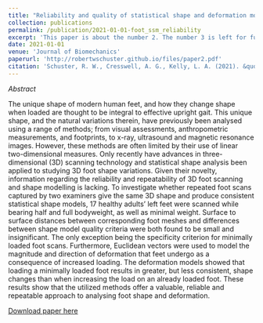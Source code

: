```yaml
---
title: "Reliability and quality of statistical shape and deformation models constructed from optical foot scans"
collection: publications
permalink: /publication/2021-01-01-foot_ssm_reliability
excerpt: 'This paper is about the number 2. The number 3 is left for future work.'
date: 2021-01-01
venue: 'Journal of Biomechanics'
paperurl: 'http://robertwschuster.github.io/files/paper2.pdf'
citation: 'Schuster, R. W., Cresswell, A. G., Kelly, L. A. (2021). &quot;Reliability and quality of statistical shape and deformation models constructed from optical foot scans.&quot; <i>Journal of Biomechanics</i>. 115(110137).'
---
```

*Abstract*

The unique shape of modern human feet, and how they change shape when loaded are thought to be integral to effective upright gait. This unique shape, and the natural variations therein, have previously been analysed using a range of methods; from visual assessments, anthropometric measurements, and footprints, to x-ray, ultrasound and magnetic resonance images. However, these methods are often limited by their use of linear two-dimensional measures. Only recently have advances in three-dimensional (3D) scanning technology and statistical shape analysis been applied to studying 3D foot shape variations. Given their novelty, information regarding the reliability and repeatability of 3D foot scanning and shape modelling is lacking. To investigate whether repeated foot scans captured by two examiners give the same 3D shape and produce consistent statistical shape models, 17 healthy adults’ left feet were scanned while bearing half and full bodyweight, as well as minimal weight. Surface to surface distances between corresponding foot meshes and differences between shape model quality criteria were both found to be small and insignificant. The only exception being the specificity criterion for minimally loaded foot scans. Furthermore, Euclidean vectors were used to model the magnitude and direction of deformation that feet undergo as a consequence of increased loading. The deformation models showed that loading a minimally loaded foot results in greater, but less consistent, shape changes than when increasing the load on an already loaded foot. These results show that the utilized methods offer a valuable, reliable and repeatable approach to analysing foot shape and deformation.

[Download paper here](http://academicpages.github.io/files/paper2.pdf)
